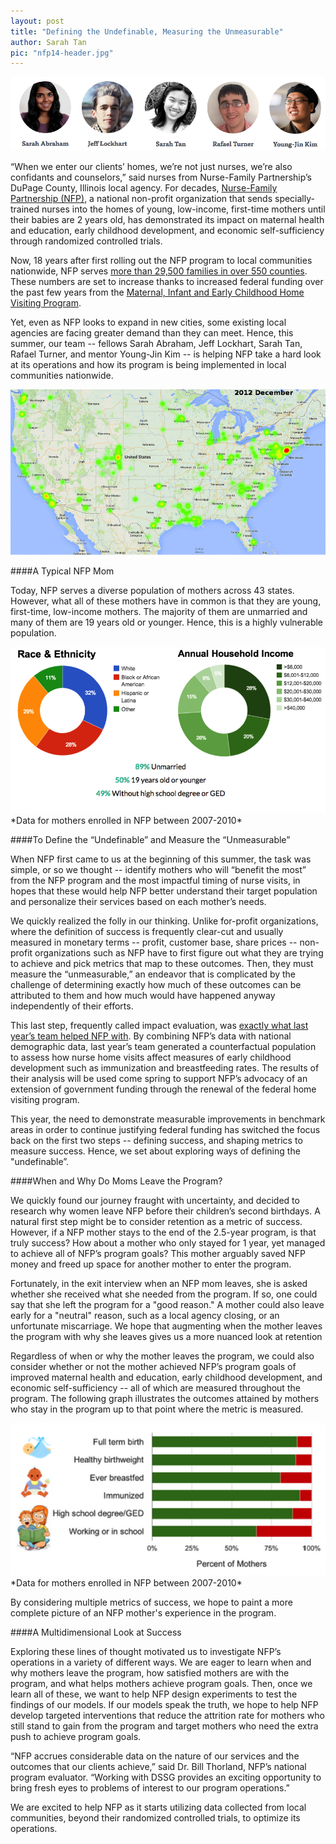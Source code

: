 ```yaml
---
layout: post
title: "Defining the Undefinable, Measuring the Unmeasurable"
author: Sarah Tan
pic: "nfp14-header.jpg"
---
```


<img src="/img/posts/nfp-team.png">

“When we enter our clients’ homes, we’re not just nurses, we’re also confidants and counselors,” said nurses from Nurse-Family Partnership’s DuPage County, Illinois local agency. For decades, [Nurse-Family Partnership (NFP)](http://www.nursefamilypartnership.org/), a national non-profit organization that sends specially-trained nurses into the homes of young, low-income, first-time mothers until their babies are 2 years old, has demonstrated its impact on maternal health and education, early childhood development, and economic self-sufficiency through randomized controlled trials.

Now, 18 years after first rolling out the NFP program to local communities nationwide, NFP serves [more than 29,500 families in over 550 counties](http://www.nursefamilypartnership.org/assets/PDF/Fact-sheets/NFP_July_2014_Snapshot.aspx). These numbers are set to increase thanks to increased federal funding over the past few years from the [Maternal, Infant and Early Childhood Home Visiting Program](http://mchb.hrsa.gov/programs/homevisiting/).

Yet, even as NFP looks to expand in new cities, some existing local agencies are facing greater demand than they can meet. Hence, this summer, our team -- fellows Sarah Abraham, Jeff Lockhart, Sarah Tan, Rafael Turner, and mentor Young-Jin Kim -- is helping NFP take a hard look at its operations and how its program is being implemented in local communities nationwide.  

<img src="/img/posts/nfp-map.png">

####A Typical NFP Mom

Today, NFP serves a diverse population of mothers across 43 states. However, what all of these mothers have in common is that they are young, first-time, low-income mothers. The majority of them are unmarried and many of them are 19 years old or younger. Hence, this is a highly vulnerable population.

<img src="/img/posts/nfp-demos.png">
*Data for mothers enrolled in NFP between 2007-2010*

####To Define the “Undefinable” and Measure the “Unmeasurable”

When NFP first came to us at the beginning of this summer, the task was simple, or so we thought -- identify mothers who will “benefit the most” from the NFP program and the most impactful timing of nurse visits, in hopes that these would help NFP better understand their target population and personalize their services based on each mother’s needs. 

We quickly realized the folly in our thinking. Unlike for-profit organizations, where the definition of success is frequently clear-cut and usually measured in monetary terms -- profit, customer base, share prices -- non-profit organizations such as NFP have to first figure out what they are trying to achieve and pick metrics that map to these outcomes. Then, they must measure the “unmeasurable,” an endeavor that is complicated by the challenge of determining exactly how much of these outcomes can be attributed to them and how much would have happened anyway independently of their efforts. 

This last step, frequently called impact evaluation, was [exactly what last year’s team helped NFP with](http://dssg.uchicago.edu/2013/07/31/the-match-game.html). By combining NFP’s data with national demographic data, last year’s team generated a counterfactual population to assess how nurse home visits affect measures of early childhood development such as immunization and breastfeeding rates. The results of their analysis will be used come spring to support NFP’s advocacy of an extension of government funding through the renewal of the federal home visiting program.

This year, the need to demonstrate measurable improvements in benchmark areas in order to continue justifying federal funding has switched the focus back on the first two steps -- defining success, and shaping metrics to measure success. Hence, we set about exploring ways of defining the "undefinable”. 

####When and Why Do Moms Leave the Program?

We quickly found our journey fraught with uncertainty, and decided to research why women leave NFP before their children’s second birthdays. A natural first step might be to consider retention as a metric of success. However, if a NFP mother stays to the end of the 2.5-year program, is that truly success? How about a mother who only stayed for 1 year, yet managed to achieve all of NFP’s program goals? This mother arguably saved NFP money and freed up space for another mother to enter the program.

Fortunately, in the exit interview when an NFP mom leaves, she is asked whether she received what she needed from the program. If so, one could say that she left the program for a "good reason." A mother could also leave early for a "neutral" reason, such as a local agency closing, or an unfortunate miscarriage. We hope that augmenting when the mother leaves the program with why she leaves gives us a more nuanced look at retention

Regardless of when or why the mother leaves the program, we could also consider whether or not the mother achieved NFP’s program goals of improved maternal health and education, early childhood development, and economic self-sufficiency -- all of which are measured throughout the program. The following graph illustrates the outcomes attained by mothers who stay in the program up to that point where the metric is measured.

<img src="/img/posts/nfp-outcomes.png">
*Data for mothers enrolled in NFP between 2007-2010*

By considering multiple metrics of success, we hope to paint a more complete picture of an NFP mother's experience in the program.

####A Multidimensional Look at Success 

Exploring these lines of thought motivated us to investigate NFP’s operations in a variety of different ways. We are eager to learn when and why mothers leave the program, how satisfied mothers are with the program, and what helps mothers achieve program goals. Then, once we learn all of these, we want to help NFP design experiments to test the findings of our models. If our models speak the truth, we hope to help NFP develop targeted interventions that reduce the attrition rate for mothers who still stand to gain from the program and target mothers who need the extra push to achieve program goals. 

“NFP accrues considerable data on the nature of our services and the outcomes that our clients achieve,” said Dr. Bill Thorland, NFP’s national program evaluator. “Working with DSSG provides an exciting opportunity to bring fresh eyes to problems of interest to our program operations.” 

We are excited to help NFP as it starts utilizing data collected from local communities, beyond their randomized controlled trials, to optimize its operations. 